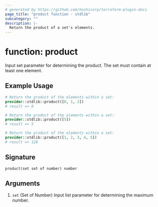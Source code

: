 ```yaml
---
# generated by https://github.com/hashicorp/terraform-plugin-docs
page_title: "product function - stdlib"
subcategory: ""
description: |-
  Return the product of a set's elements.
---
```


# function: product

Input set parameter for determining the product. The set must contain at least one element.

## Example Usage

```terraform
# Return the product of the elements within a set:
provider::stdlib::product([0, 1, 2])
# result => 0

# Return the product of the elements within a set:
provider::stdlib::product([5])
# result => 5

# Return the product of the elements within a set:
provider::stdlib::product([1, 2, 3, 4, 5])
# result => 120
```

## Signature

<!-- signature generated by tfplugindocs -->
```text
product(set set of number) number
```

## Arguments

<!-- arguments generated by tfplugindocs -->
1. `set` (Set of Number) Input list parameter for determining the maximum number.

